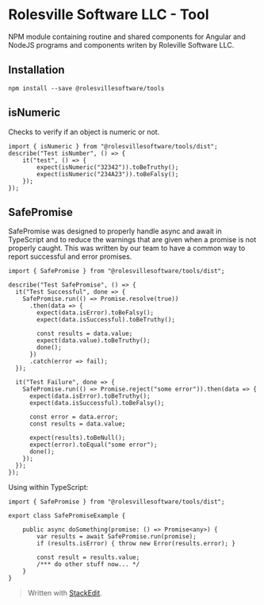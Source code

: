 

# Rolesville Software LLC - Tool
NPM module containing routine and shared components for Angular and NodeJS programs and components writen by Roleville Software LLC.
## Installation

    npm install --save @rolesvillesoftware/tools
   
## **isNumeric**

Checks to verify if an object is numeric or not.

    import { isNumeric } from "@rolesvillesoftware/tools/dist";
    describe("Test isNumber", () => {
	    it("test", () => {
	        expect(isNumeric("32342")).toBeTruthy();
	        expect(isNumeric("234A23")).toBeFalsy();
	    });
    });

## SafePromise
SafePromise was designed to properly handle async and await in TypeScript and to reduce the warnings that are given when a promise is not properly caught. This was written by our team to have a common way to report successful and error promises. 

    import { SafePromise } from "@rolesvillesoftware/tools/dist";
    
    describe("Test SafePromise", () => {
      it("Test Successful", done => {
        SafePromise.run(() => Promise.resolve(true))
          .then(data => {
            expect(data.isError).toBeFalsy();
            expect(data.isSuccessful).toBeTruthy();
    
            const results = data.value;
            expect(data.value).toBeTruthy();
            done();
          })
          .catch(error => fail);
      });
    
      it("Test Failure", done => {
        SafePromise.run(() => Promise.reject("some error")).then(data => {
          expect(data.isError).toBeTruthy();
          expect(data.isSuccessful).toBeFalsy();
    
          const error = data.error;
          const results = data.value;
    
          expect(results).toBeNull();
          expect(error).toEqual("some error");
          done();
        });
      });
    });

Using within TypeScript:

    import { SafePromise } from "@rolesvillesoftware/tools/dist";
    
    export class SafePromiseExample {
    
        public async doSomething(promise: () => Promise<any>) {
            var results = await SafePromise.run(promise);
            if (results.isError) { throw new Error(results.error); }
            
            const result = results.value;
            /*** do other stuff now... */
        }
    }

 

> Written with [StackEdit](https://stackedit.io/).